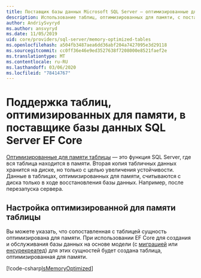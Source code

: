 ```yaml
---
title: Поставщик базы данных Microsoft SQL Server — оптимизированные для памяти таблицы — EF Core
description: Использование таблиц, оптимизированных для памяти, с поставщиком базы данных SQL Server Entity Framework Core
author: AndriySvyryd
ms.author: ansvyryd
ms.date: 11/05/2019
uid: core/providers/sql-server/memory-optimized-tables
ms.openlocfilehash: a504fb3487aea6dd36abf204a7427095e3d29118
ms.sourcegitcommit: cc0ff36e46e9ed3527638f7208000e8521faef2e
ms.translationtype: MT
ms.contentlocale: ru-RU
ms.lasthandoff: 03/06/2020
ms.locfileid: "78414767"
---
```

# <a name="memory-optimized-tables-support-in-sql-server-ef-core-database-provider"></a>Поддержка таблиц, оптимизированных для памяти, в поставщике базы данных SQL Server EF Core

[Оптимизированные для памяти таблицы](/sql/relational-databases/in-memory-oltp/memory-optimized-tables) — это функция SQL Server, где вся таблица находится в памяти. Вторая копия табличных данных хранится на диске, но только с целью увеличения устойчивости. Данные в таблицах, оптимизированных для памяти, считываются с диска только в ходе восстановления базы данных. Например, после перезапуска сервера.

## <a name="configuring-a-memory-optimized-table"></a>Настройка оптимизированной для памяти таблицы

Вы можете указать, что сопоставленная с таблицей сущность оптимизирована для памяти. При использовании EF Core для создания и обслуживания базы данных на основе модели (с [миграцией](xref:core/managing-schemas/migrations/index) или [енсурекреатед](/dotnet/api/Microsoft.EntityFrameworkCore.Storage.IDatabaseCreator.EnsureCreated)) для этих сущностей будет создана таблица, оптимизированная для памяти.

[!code-csharp[IsMemoryOptimized](../../../../samples/core/SqlServer/InMemory/InMemoryContext.cs?name=IsMemoryOptimized)]
